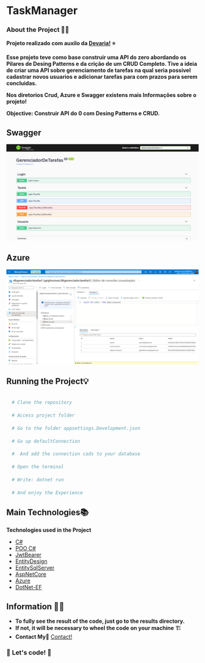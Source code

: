 # TaskManager #
### About the Project 👨‍💻 
**Projeto realizado com auxilo da [Devaria!](https://www.devaria.com.br/) ⭐**

**Esse projeto teve como base construir uma API do zero abordando os Pilares de Desing Patterns e da crição de um CRUD Completo.
Tive a ideia de criar uma API sobre gerenciamento de tarefas na qual seria possivel cadastrar novos usuarios e adicionar tarefas para com prazos para serem concluidas.**

**Nos diretorios Crud, Azure e Swagger existens mais Informações sobre o projeto!**

**Objective: Construir API do 0 com Desing Patterns e CRUD.**

## Swagger
<p align="center">
  <img alt="home" src=https://github.com/GabrielHenriqueCA/TaskManager/blob/master/Swagger/result-1.png>
</p>




## Azure
<p align="center">
  <img alt="home" src=https://github.com/GabrielHenriqueCA/TaskManager/blob/master/Azure/Result-Azure3.png>
</p>

















## Running the Project💡
```bash

  # Clone the repository 

  # Access project folder
  
  # Go to the folder appsettings.Development.json
  
  # Go up defaultConnection
  
  #  And add the connection cads to your database
  
  # Open the terminal
  
  # Write: dotnet run
  
  # And enjoy the Experience

```

## Main Technologies📚
**Technologies used in the Project**
- [C#][csharp]
- [POO C#][poo]
- [JwtBearer][jwtbearer]
- [EntityDesign][entitydesign]
- [EntitySqlServer][entitysqlserver]
- [AspNetCore][aspnetcore]
- [Azure][azure]
- [DotNet-EF][dotnet-ef]

[csharp]: https://docs.microsoft.com/pt-br/dotnet/csharp/
[poo]: https://docs.microsoft.com/pt-br/dotnet/csharp/fundamentals/tutorials/oop
[jwtbearer]: https://docs.microsoft.com/en-us/dotnet/api/microsoft.aspnetcore.authentication.jwtbearer?view=aspnetcore-6.0
[entitydesign]: https://docs.microsoft.com/en-us/dotnet/api/microsoft.entityframeworkcore.design?view=efcore-6.0
[entitysqlserver]: https://www.bing.com/search?q=entity+core+sqlserver&qs=n&form=QBRE&sp=-1&pq=entity+core+sqlse&sc=1-17&sk=&cvid=283D70E021294672907B2009679B5085
[aspnetcore]: https://docs.microsoft.com/pt-br/aspnet/core/?view=aspnetcore-6.0
[azure]: https://azure.microsoft.com/pt-br/
[dotnet-ef]: https://docs.microsoft.com/en-us/ef/core/cli/dotnet

## Information 🐱‍💻
* **To fully see the result of the code, just go to the results directory.**
* **If not, it will be necessary to wheel the code on your machine** 🏗️
* **Contact My📱** [Contact!](https://www.linkedin.com/in/gabriel-henrique-a52432194/)

### 🚀 **Let's code!** 🚀
